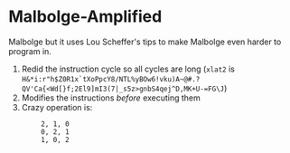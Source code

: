 # Malbolge-Amplified
Malbolge but it uses Lou Scheffer's tips to make Malbolge even harder to program in.

1. Redid the instruction cycle so all cycles are long (`xlat2` is ``H&*i:r"h$Z0R1x`tXoPpcY8/NTL%yBOw6!vku)A~@#.?QV'Ca{<Wd[}f;2El9]mI3(7|_s5z>gnbS4qej^D,MK+U-=FG\J``)
2. Modifies the instructions *before* executing them
3. Crazy operation is:
```
		2, 1, 0
		0, 2, 1
		1, 0, 2
```
